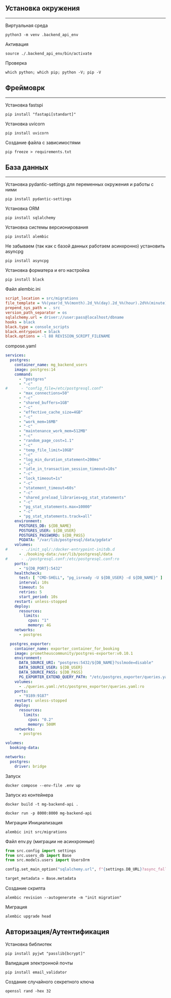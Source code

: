 ## Установка окружения

<hr>

Виртуальная среда

```SHELL
python3 -m venv .backend_api_env
```

Активация

```SHELL
source ./.backend_api_env/bin/activate
```

Проверка

```SHELL
which python; which pip; python -V; pip -V
```

## Фреймоврк

<hr>

Установка fastspi

```SHELL
pip install "fastapi[standart]"
```

Установка uvicorn

```SHELL
pip install uvicorn
```

Создание файла с зависимостями

```SHELL
pip freeze > requirements.txt
```

## База данных

<hr>

Установка pydantic-settings для переменных окружения и работы с ними

```SHELL
pip install pydantic-settings
```

Установка ORM

```SHELL
pip install sqlalchemy
```

Установка системы версионирования

```SHELL
pip install alembic
```

Не забываем (так как с базой данных работаем асинхронно) установить asyncpg

```SHELL
pip install asyncpg
```

Установка форматера и его настройка

```SHELL
pip install black
```

Файл alembic.ini

```ini
script_location = src/migrations
file_template = %%(year)d_%%(month).2d_%%(day).2d_%%(hour).2d%%(minute).2d-%%(rev)s_%%(slug)s
prepend_sys_path = . src
version_path_separator = os
sqlalchemy.url = driver://user:pass@localhost/dbname
hooks = black
black.type = console_scripts
black.entrypoint = black
black.options = -l 88 REVISION_SCRIPT_FILENAME
```

compose.yaml

```yaml
services:
  postgres:
    container_name: mg_backend_users
    image: postgres:14
    command:
      - "postgres"
      - "-c"
#      - "config_file=/etc/postgresql.conf"
      - "max_connections=50"
      - "-c"
      - "shared_buffers=1GB"
      - "-c"
      - "effective_cache_size=4GB"
      - "-c"
      - "work_mem=16MB"
      - "-c"
      - "maintenance_work_mem=512MB"
      - "-c"
      - "random_page_cost=1.1"
      - "-c"
      - "temp_file_limit=10GB"
      - "-c"
      - "log_min_duration_statement=200ms"
      - "-c"
      - "idle_in_transaction_session_timeout=10s"
      - "-c"
      - "lock_timeout=1s"
      - "-c"
      - "statement_timeout=60s"
      - "-c"
      - "shared_preload_libraries=pg_stat_statements"
      - "-c"
      - "pg_stat_statements.max=10000"
      - "-c"
      - "pg_stat_statements.track=all"
    environment:
      POSTGRES_DB: ${DB_NAME}
      POSTGRES_USER: ${DB_USER}
      POSTGRES_PASSWORD: ${DB_PASS}
      PGDATA: "/var/lib/postgresql/data/pgdata"
    volumes:
#      - ./init_sql/:/docker-entrypoint-initdb.d
      - ./booking-data:/var/lib/postgresql/data
#      - ./postgresql.conf:/etc/postgresql.conf:ro
    ports:
      - "${DB_PORT}:5432"
    healthcheck:
      test: [ "CMD-SHELL", "pg_isready -U ${DB_USER} -d ${DB_NAME}" ]
      interval: 10s
      timeout: 5s
      retries: 5
      start_period: 10s
    restart: unless-stopped
    deploy:
      resources:
        limits:
          cpus: "1"
          memory: 4G
    networks:
      - postgres

  postgres_exporter:
    container_name: exporter_container_for_booking
    image: prometheuscommunity/postgres-exporter:v0.10.1
    environment:
      DATA_SOURCE_URI: "postgres:5432/${DB_NAME}?sslmode=disable"
      DATA_SOURCE_USER: ${DB_USER}
      DATA_SOURCE_PASS: ${DB_PASS}
      PG_EXPORTER_EXTEND_QUERY_PATH: "/etc/postgres_exporter/queries.yaml"
    volumes:
      - ./queries.yaml:/etc/postgres_exporter/queries.yaml:ro
    ports:
      - "9189:9187"
    restart: unless-stopped
    deploy:
      resources:
        limits:
          cpus: "0.2"
          memory: 500M
    networks:
      - postgres

volumes:
  booking-data:

networks:
  postgres:
    driver: bridge
```

Запуск

```docker
docker compose --env-file .env up
```
Запуск из контейнера

```shell
docker build -t mg-backend-api .
```

```shell
docker run -p 8000:8000 mg-backend-api 
```
Миграции
Инициализация

```SHELL
alembic init src/migrations 
```

Файл env.py (миграции не асинхронные)

```python
from src.config import settings
from src.users_db import Base
from src.models.users import UsersOrm

config.set_main_option("sqlalchemy.url", f"{settings.DB_URL}?async_fallback=True")

target_metadata = Base.metadata
```

Создание скрипта

```SHELL
alembic revision --autogenerate -m "init migration"
```

Миграция

```SHELL
alembic upgrade head
```

## Авторизация/Аутентификация

Установка библиотек

```SHELL
pip install pyjwt "passlib[bcrypt]"
```

Валидация электронной почты

```SHELL
pip install email_validator
```
Создание случайного секретного ключа

```SHELL
openssl rand -hex 32
```